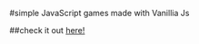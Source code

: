 #simple JavaScript games made with Vanillia Js

##check it out [here!](https://sukalas.github.io/games/)
